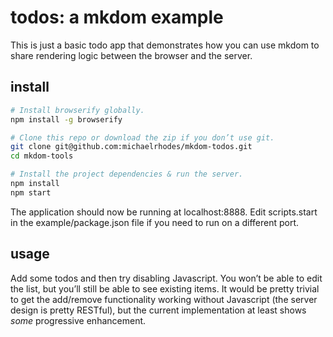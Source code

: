 # todos: a mkdom example
This is just a basic todo app that demonstrates how you can use mkdom to share rendering logic between the browser and the server.

## install
```sh
# Install browserify globally.
npm install -g browserify

# Clone this repo or download the zip if you don’t use git.
git clone git@github.com:michaelrhodes/mkdom-todos.git
cd mkdom-tools

# Install the project dependencies & run the server.
npm install
npm start
```

The application should now be running at localhost:8888. Edit scripts.start in the example/package.json file if you need to run on a different port.

## usage
Add some todos and then try disabling Javascript. You won’t be able to edit the list, but you’ll still be able to see existing items. It would be pretty trivial to get the add/remove functionality working without Javascript (the server design is pretty RESTful), but the current implementation at least shows *some* progressive enhancement.
